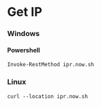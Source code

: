 # Get IP
### Windows
#### Powershell
`Invoke-RestMethod ipr.now.sh`
### Linux
`curl --location ipr.now.sh`
